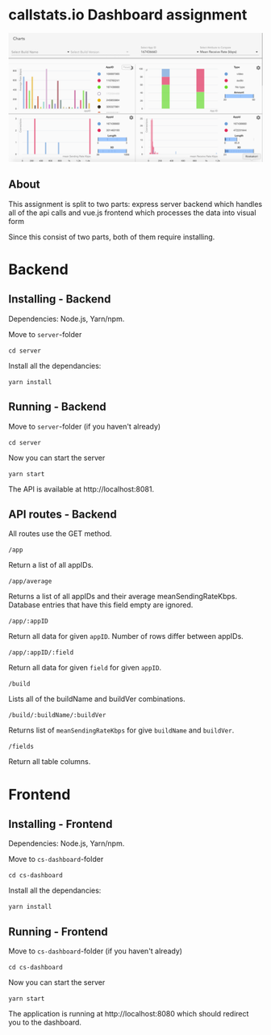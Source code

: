 # callstats.io Dashboard assignment
![Preview](https://raw.githubusercontent.com/Sefriol/cs-dashboard/master/cs-dashboard/cs-dashboard-preview.png)
## About

This assignment is split to two parts: express server backend
which handles all of the api calls and vue.js frontend which
processes the data into visual form

Since this consist of two parts, both of them require installing.

# Backend

## Installing - Backend

Dependencies: Node.js, Yarn/npm.

Move to `server`-folder

`cd server`

Install all the dependancies:

`yarn install`

## Running - Backend

Move to `server`-folder (if you haven't already)

`cd server`

Now you can start the server

`yarn start`

The API is available at http://localhost:8081.

## API routes - Backend
All routes use the GET method. 

`/app`
 
Return a list of all appIDs. 

`/app/average`

Returns a list of all appIDs and their average meanSendingRateKbps.
Database entries that have this field empty are ignored.

`/app/:appID`
 
Return all data for given `appID`. Number of rows differ between appIDs. 


`/app/:appID/:field`
 
Return all data for given `field` for given `appID`.

`/build`

Lists all of the buildName and buildVer combinations. 

`/build/:buildName/:buildVer`

Returns list of `meanSendingRateKbps` for give `buildName` and `buildVer`.

`/fields`
 
Return all table columns. 

# Frontend

## Installing - Frontend
Dependencies: Node.js, Yarn/npm.

Move to `cs-dashboard`-folder

`cd cs-dashboard`

Install all the dependancies:

`yarn install`

## Running - Frontend

Move to `cs-dashboard`-folder (if you haven't already)

`cd cs-dashboard`

Now you can start the server

`yarn start`

The application is running at http://localhost:8080 which should redirect
you to the dashboard.
